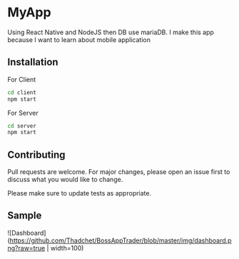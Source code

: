 # MyApp

Using React Native and NodeJS then DB use mariaDB. I make this app because I want to learn about mobile application 

## Installation

For Client

```bash
cd client
npm start
```
For Server

```bash
cd server
npm start
```


## Contributing
Pull requests are welcome. For major changes, please open an issue first to discuss what you would like to change.

Please make sure to update tests as appropriate.

## Sample

![Dashboard](https://github.com/Thadchet/BossAppTrader/blob/master/img/dashboard.png?raw=true | width=100)